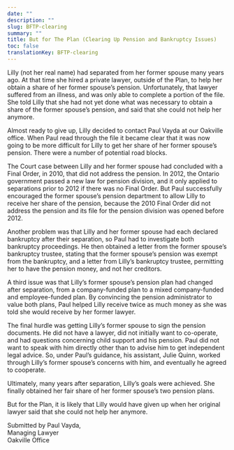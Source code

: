```yaml
---
date: ""
description: ""
slug: BFTP-clearing
summary: ""
title: But for The Plan (Clearing Up Pension and Bankruptcy Issues)
toc: false
translationKey: BFTP-clearing
---
```

Lilly (not her real name) had separated from her former spouse many years ago. At that time she hired a private lawyer, outside of the Plan, to help her obtain a share of her former spouse’s pension. Unfortunately, that lawyer suffered from an illness, and was only able to complete a portion of the file. She told Lilly that she had not yet done what was necessary to obtain a share of the former spouse’s pension, and said that she could not help her anymore.

Almost ready to give up, Lilly decided to contact Paul Vayda at our Oakville office. When Paul read through the file it became clear that it was now going to be more difficult for Lilly to get her share of her former spouse’s pension. There were a number of potential road blocks.

The Court case between Lilly and her former spouse had concluded with a Final Order, in 2010, that did not address the pension. In 2012, the Ontario government passed a new law for pension division, and it only applied to separations prior to 2012 if there was no Final Order. But Paul successfully encouraged the former spouse’s pension department to allow Lilly to receive her share of the pension, because the 2010 Final Order did not address the pension and its file for the pension division was opened before 2012.

Another problem was that Lilly and her former spouse had each declared bankruptcy after their separation, so Paul had to investigate both bankruptcy proceedings. He then obtained a letter from the former spouse’s bankruptcy trustee, stating that the former spouse’s pension was exempt from the bankruptcy, and a letter from Lilly’s bankruptcy trustee, permitting her to have the pension money, and not her creditors.

A third issue was that Lilly’s former spouse’s pension plan had changed after separation, from a company-funded plan to a mixed company-funded and employee-funded plan. By convincing the pension administrator to value both plans, Paul helped Lilly receive twice as much money as she was told she would receive by her former lawyer.

The final hurdle was getting Lilly’s former spouse to sign the pension documents. He did not have a lawyer, did not initially want to co-operate, and had questions concerning child support and his pension. Paul did not want to speak with him directly other than to advise him to get independent legal advice. So, under Paul’s guidance, his assistant, Julie Quinn, worked through Lilly’s former spouse’s concerns with him, and eventually he agreed to cooperate.

Ultimately, many years after separation, Lilly’s goals were achieved. She finally obtained her fair share of her former spouse’s two pension plans.

But for the Plan, it is likely that Lilly would have given up when her original lawyer said that she could not help her anymore.

Submitted by Paul Vayda,  
Managing Lawyer  
Oakville Office